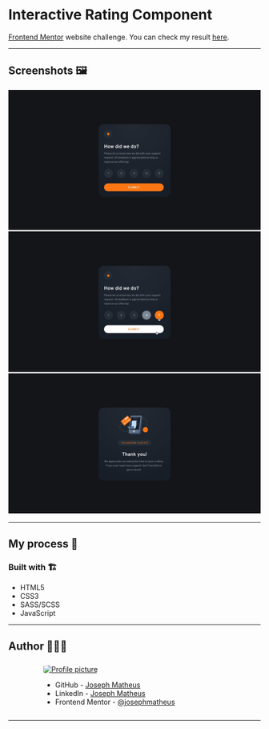 # Interactive Rating Component

[Frontend Mentor](https://www.frontendmentor.io/challenges/advice-generator-app-QdUG-13db/hub/advice-generator-app-xc999hubLx) website challenge. You can check my result [here](https://josephmatheus.github.io/interactive-rating-component/).

---
## Screenshots 🖼

<img src="assets/images/desktop-design.jpg" alt="desktop-design">
<img src="assets/images/active-states.jpg" alt="desktop-design">
<img src="assets/images/desktop-thank-you-state.jpg" alt="desktop-design">

---

## My process 📝
### Built with 🏗

- HTML5
- CSS3
- SASS/SCSS
- JavaScript

---

## Author 👷🏻‍♂️

<div style="display: flex; flex-direction: column; align-items:flex-start; margin-top: 25px; margin-left: 70px;">
<a href="https://www.github.com/josephmatheus">
    <img src="https://avatars.githubusercontent.com/u/89085971?v=4" alt="Profile picture" width="100px" style="border-radius: 15%;">
</a>

- GitHub - [Joseph Matheus](https://github.com/josephmatheus)
- LinkedIn - [Joseph Matheus](https://www.linkedin.com/in/josephmatheus/)
- Frontend Mentor - [@josephmatheus](https://www.frontendmentor.io/profile/josephmatheus)

</div>

---
